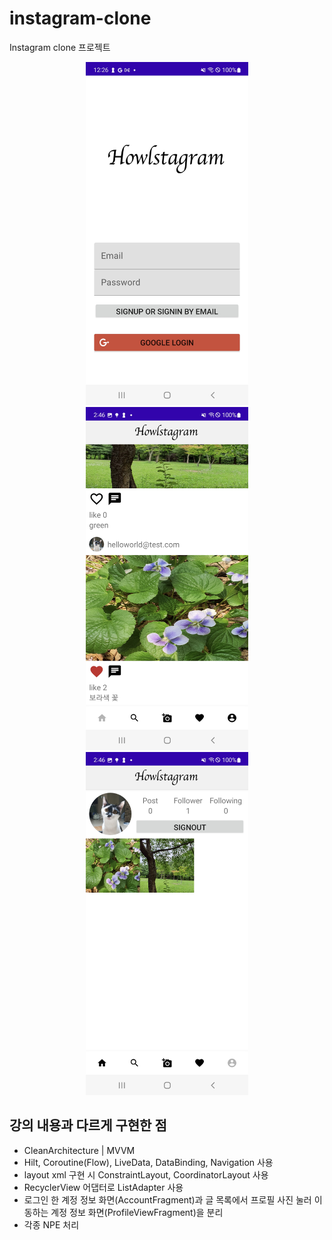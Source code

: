 # instagram-clone
Instagram clone 프로젝트 

<p align="center">
    <img src="./img/Instagram-clone_login.jpg" width="260">
    <img src="./img/Instagram-clone_feed.jpg" width="260">
    <img src="./img/Instagram-clone_account.jpg" width="260">
</p>

## 강의 내용과 다르게 구현한 점
* CleanArchitecture | MVVM 
* Hilt, Coroutine(Flow), LiveData, DataBinding, Navigation 사용
* layout xml 구현 시 ConstraintLayout, CoordinatorLayout 사용
* RecyclerView 어댑터로 ListAdapter 사용
* 로그인 한 계정 정보 화면(AccountFragment)과 글 목록에서 프로필 사진 눌러 이동하는 계정 정보 화면(ProfileViewFragment)을 분리
* 각종 NPE 처리
